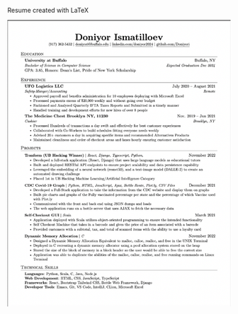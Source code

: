 Resume created with LaTeX

![Resume](https://github.com/DoniyorI/Resume/blob/main/resume.jpg?raw=true)
